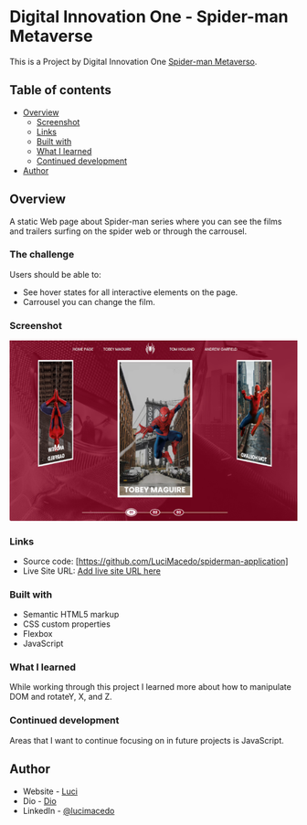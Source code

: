 

# Digital Innovation One - Spider-man Metaverse

This is a Project by Digital Innovation One [Spider-man Metaverso](https://web.dio.me/home).  

## Table of contents

- [Overview](#overview)
  - [Screenshot](#screenshot)
  - [Links](#links)
  - [Built with](#built-with)
  - [What I learned](#what-i-learned)
  - [Continued development](#continued-development)
- [Author](#author)

## Overview
  A static Web page about Spider-man series where you can see the films and trailers surfing on the spider web or through the carrousel.

### The challenge

Users should be able to:

- See hover states for all interactive elements on the page.
- Carrousel you can change the film.


### Screenshot

![](./assets/images/screenshoot.png) 


### Links

- Source code: [https://github.com/LuciMacedo/spiderman-application]
- Live Site URL: [Add live site URL here](https://spiderman-application-62ke.vercel.app/)


### Built with

- Semantic HTML5 markup
- CSS custom properties
- Flexbox
- JavaScript


### What I learned

While working through this project I learned more about how to manipulate DOM and rotateY, X, and Z.


### Continued development

Areas that I want to continue focusing on in future projects is JavaScript.  


## Author

- Website - [Luci](https://luci-webpage.vercel.app/)
- Dio - [Dio](https://web.dio.me/home)
- LinkedIn - [@lucimacedo](linkedin.com/in/lucimaramacedom)


